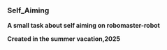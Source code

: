 ### Self_Aiming
**A small task about self aiming on robomaster-robot**

**Created in the summer vacation,2025**
